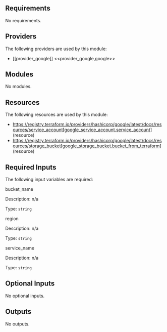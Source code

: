 ## Requirements

No requirements.

## Providers

The following providers are used by this module:

- [[provider_google]] <<provider_google,google>>

## Modules

No modules.

## Resources

The following resources are used by this module:

- https://registry.terraform.io/providers/hashicorp/google/latest/docs/resources/service_account[google_service_account.service_account] (resource)
- https://registry.terraform.io/providers/hashicorp/google/latest/docs/resources/storage_bucket[google_storage_bucket.bucket_from_terraform] (resource)

## Required Inputs

The following input variables are required:

bucket_name

Description: n/a

Type: `string`

region

Description: n/a

Type: `string`

service_name

Description: n/a

Type: `string`

## Optional Inputs

No optional inputs.

## Outputs

No outputs.
